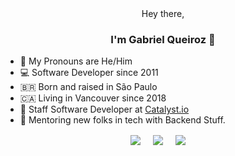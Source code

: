 <div align="center">
  Hey there,
  <h3> I'm Gabriel Queiroz 👋</h3>
</div>

- 💬 My Pronouns are He/Him
- 💻 Software Developer since 2011
- 🇧🇷 Born and raised in São Paulo
- 🇨🇦 Living in Vancouver since 2018
- 💼 Staff Software Developer at [Catalyst.io](catalyst.io)
- 🌱 Mentoring new folks in tech with Backend Stuff.

<div align="center">
  <a href="https://www.linkedin.com/in/gabrielfatec/" target="blank"><img align="center" src="https://img.shields.io/badge/Linkedin-0077B5?style=for-the-badge&logo=linkedin&logoColor=white" /></a> &nbsp;&nbsp;&nbsp; 
  <a href="mailto:gabriel.fatec@hotmail.com" target="blank"><img align="center" src="https://img.shields.io/badge/Mail-D14836?style=for-the-badge&logo=mail.ru&logoColor=white" /></a> &nbsp;&nbsp;&nbsp;
  <a href="https://gabrielqueiroz.github.io" target="blank"><img align="center" src="https://img.shields.io/badge/github.io-181717?style=for-the-badge&logo=github&logoColor=white" /></a> &nbsp;&nbsp;&nbsp;
</div>
